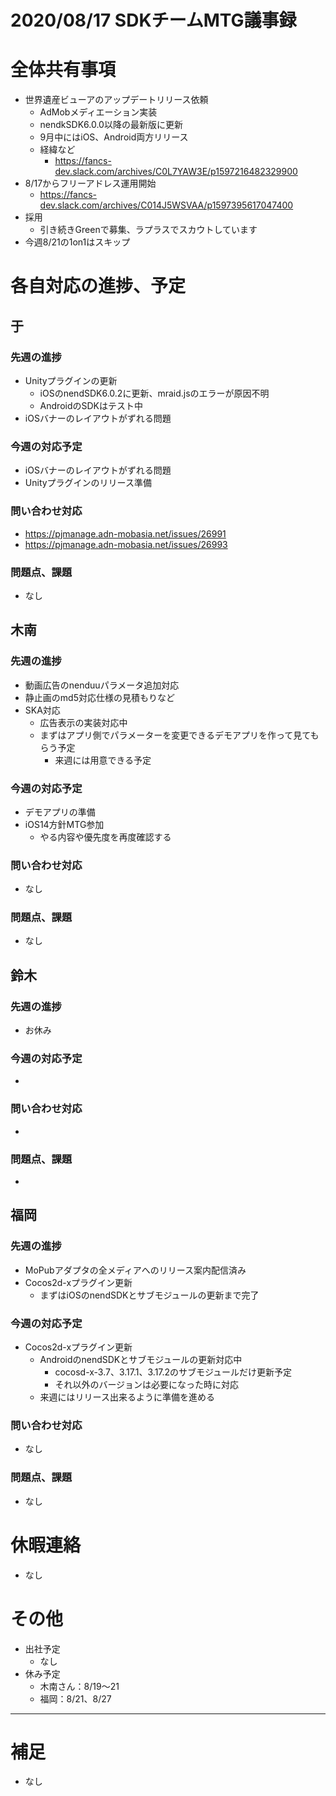 # 2020/08/17 SDKチームMTG議事録

# 全体共有事項
- 世界遺産ビューアのアップデートリリース依頼
  - AdMobメディエーション実装
  - nendkSDK6.0.0以降の最新版に更新
  - 9月中にはiOS、Android両方リリース
  - 経緯など
    - https://fancs-dev.slack.com/archives/C0L7YAW3E/p1597216482329900
- 8/17からフリーアドレス運用開始
  - https://fancs-dev.slack.com/archives/C014J5WSVAA/p1597395617047400
- 採用
  - 引き続きGreenで募集、ラプラスでスカウトしています
- 今週8/21の1on1はスキップ

# 各自対応の進捗、予定
## 于
### 先週の進捗
- Unityプラグインの更新
  - iOSのnendSDK6.0.2に更新、mraid.jsのエラーが原因不明
  - AndroidのSDKはテスト中
- iOSバナーのレイアウトがずれる問題

### 今週の対応予定
- iOSバナーのレイアウトがずれる問題
- Unityプラグインのリリース準備

### 問い合わせ対応
- https://pjmanage.adn-mobasia.net/issues/26991
- https://pjmanage.adn-mobasia.net/issues/26993

### 問題点、課題
- なし

## 木南
### 先週の進捗
- 動画広告のnenduuパラメータ追加対応
- 静止画のmd5対応仕様の見積もりなど
- SKA対応
  - 広告表示の実装対応中
  - まずはアプリ側でパラメーターを変更できるデモアプリを作って見てもらう予定
    - 来週には用意できる予定

### 今週の対応予定
- デモアプリの準備
- iOS14方針MTG参加
  - やる内容や優先度を再度確認する

### 問い合わせ対応
- なし

### 問題点、課題
- なし

## 鈴木
### 先週の進捗
- お休み

### 今週の対応予定
-

### 問い合わせ対応
-

### 問題点、課題
-

## 福岡
### 先週の進捗
- MoPubアダプタの全メディアへのリリース案内配信済み
- Cocos2d-xプラグイン更新
  - まずはiOSのnendSDKとサブモジュールの更新まで完了

### 今週の対応予定
- Cocos2d-xプラグイン更新
  - AndroidのnendSDKとサブモジュールの更新対応中
    - cocosd-x-3.7、3.17.1、3.17.2のサブモジュールだけ更新予定
    - それ以外のバージョンは必要になった時に対応
  - 来週にはリリース出来るように準備を進める

### 問い合わせ対応
- なし

### 問題点、課題
- なし

# 休暇連絡
- なし

# その他
- 出社予定
  - なし
- 休み予定
  - 木南さん：8/19〜21
  - 福岡：8/21、8/27

----

# 補足
- なし
